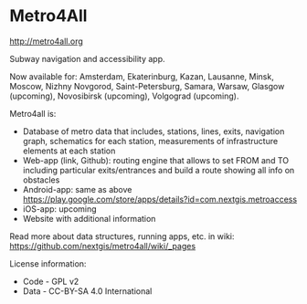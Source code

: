 Metro4All
===========

http://metro4all.org

Subway navigation and accessibility app.

Now available for: Amsterdam, Ekaterinburg, Kazan, Lausanne, Minsk, Moscow, Nizhny Novgorod, Saint-Petersburg, Samara, Warsaw, Glasgow (upcoming), Novosibirsk (upcoming), Volgograd (upcoming).

Metro4all is:

* Database of metro data that includes, stations, lines, exits, navigation graph, schematics for each station, measurements of infrastructure elements at each station
* Web-app (link, Github): routing engine that allows to set FROM and TO including particular exits/entrances and build a route showing all info on obstacles
* Android-app: same as above https://play.google.com/store/apps/details?id=com.nextgis.metroaccess
* iOS-app: upcoming
* Website with additional information

Read more about data structures, running apps, etc. in wiki: https://github.com/nextgis/metro4all/wiki/_pages


License information:

* Code - GPL v2
* Data - CC-BY-SA 4.0 International
